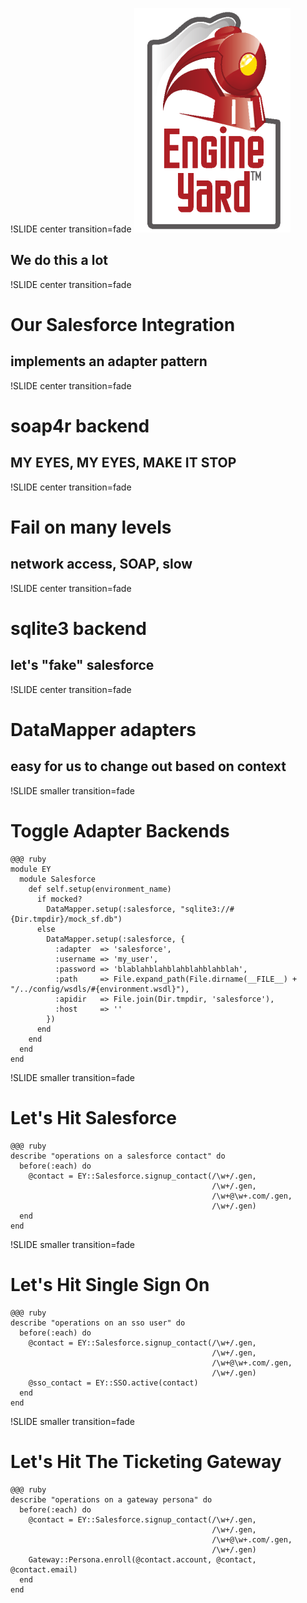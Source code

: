 !SLIDE center transition=fade
![Engine Yard](img/engine-yard-logo.png "Engine Yard")
## We do this a lot

!SLIDE center transition=fade
# Our Salesforce Integration
## implements an adapter pattern

!SLIDE center transition=fade
# soap4r backend
## MY EYES, MY EYES, MAKE IT STOP

!SLIDE center transition=fade
# Fail on many levels
## network access, SOAP, slow

!SLIDE center transition=fade
# sqlite3 backend
## let's "fake" salesforce

!SLIDE center transition=fade
# DataMapper adapters
## easy for us to change out based on context

!SLIDE smaller transition=fade
# Toggle Adapter Backends

    @@@ ruby
    module EY
      module Salesforce
        def self.setup(environment_name)
          if mocked?
            DataMapper.setup(:salesforce, "sqlite3://#{Dir.tmpdir}/mock_sf.db")
          else
            DataMapper.setup(:salesforce, {
              :adapter  => 'salesforce',
              :username => 'my_user',
              :password => 'blablahblahblahblahblahblah',
              :path     => File.expand_path(File.dirname(__FILE__) + "/../config/wsdls/#{environment.wsdl}"),
              :apidir   => File.join(Dir.tmpdir, 'salesforce'),
              :host     => ''
            })
          end
        end
      end
    end

!SLIDE smaller transition=fade
# Let's Hit Salesforce

    @@@ ruby
    describe "operations on a salesforce contact" do
      before(:each) do
        @contact = EY::Salesforce.signup_contact(/\w+/.gen,
                                                 /\w+/.gen,
                                                 /\w+@\w+.com/.gen,
                                                 /\w+/.gen)
      end
    end

!SLIDE smaller transition=fade
# Let's Hit Single Sign On

    @@@ ruby
    describe "operations on an sso user" do
      before(:each) do
        @contact = EY::Salesforce.signup_contact(/\w+/.gen,
                                                 /\w+/.gen,
                                                 /\w+@\w+.com/.gen,
                                                 /\w+/.gen)
        @sso_contact = EY::SSO.active(contact)
      end
    end

!SLIDE smaller transition=fade
# Let's Hit The Ticketing Gateway

    @@@ ruby
    describe "operations on a gateway persona" do
      before(:each) do
        @contact = EY::Salesforce.signup_contact(/\w+/.gen,
                                                 /\w+/.gen,
                                                 /\w+@\w+.com/.gen,
                                                 /\w+/.gen)
        Gateway::Persona.enroll(@contact.account, @contact, @contact.email)
      end
    end
